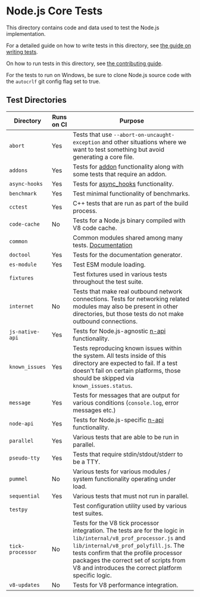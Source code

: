 # Node.js Core Tests

This directory contains code and data used to test the Node.js implementation.

For a detailed guide on how to write tests in this
directory, see [the guide on writing tests](../doc/contributing/writing-tests.md).

On how to run tests in this directory, see
[the contributing guide](../doc/contributing/pull-requests.md#step-6-test).

For the tests to run on Windows, be sure to clone Node.js source code with the
`autocrlf` git config flag set to true.

## Test Directories

| Directory        | Runs on CI | Purpose                                                                                                                                                                                                                                                                                              |
| ---------------- | ---------- | ---------------------------------------------------------------------------------------------------------------------------------------------------------------------------------------------------------------------------------------------------------------------------------------------------- |
| `abort`          | Yes        | Tests that use `--abort-on-uncaught-exception` and other situations where we want to test something but avoid generating a core file.                                                                                                                                                                |
| `addons`         | Yes        | Tests for [addon](https://nodejs.org/api/addons.html) functionality along with some tests that require an addon.                                                                                                                                                                                     |
| `async-hooks`    | Yes        | Tests for [async\_hooks](https://nodejs.org/api/async_hooks.html) functionality.                                                                                                                                                                                                                     |
| `benchmark`      | Yes        | Test minimal functionality of benchmarks.                                                                                                                                                                                                                                                            |
| `cctest`         | Yes        | C++ tests that are run as part of the build process.                                                                                                                                                                                                                                                 |
| `code-cache`     | No         | Tests for a Node.js binary compiled with V8 code cache.                                                                                                                                                                                                                                              |
| `common`         |            | Common modules shared among many tests. [Documentation](./common/README.md)                                                                                                                                                                                                                          |
| `doctool`        | Yes        | Tests for the documentation generator.                                                                                                                                                                                                                                                               |
| `es-module`      | Yes        | Test ESM module loading.                                                                                                                                                                                                                                                                             |
| `fixtures`       |            | Test fixtures used in various tests throughout the test suite.                                                                                                                                                                                                                                       |
| `internet`       | No         | Tests that make real outbound network connections. Tests for networking related modules may also be present in other directories, but those tests do not make outbound connections.                                                                                                                  |
| `js-native-api`  | Yes        | Tests for Node.js-agnostic [n-api](https://nodejs.org/api/n-api.html) functionality.                                                                                                                                                                                                                 |
| `known_issues`   | Yes        | Tests reproducing known issues within the system. All tests inside of this directory are expected to fail. If a test doesn't fail on certain platforms, those should be skipped via `known_issues.status`.                                                                                           |
| `message`        | Yes        | Tests for messages that are output for various conditions (`console.log`, error messages etc.)                                                                                                                                                                                                       |
| `node-api`       | Yes        | Tests for Node.js-specific [n-api](https://nodejs.org/api/n-api.html) functionality.                                                                                                                                                                                                                 |
| `parallel`       | Yes        | Various tests that are able to be run in parallel.                                                                                                                                                                                                                                                   |
| `pseudo-tty`     | Yes        | Tests that require stdin/stdout/stderr to be a TTY.                                                                                                                                                                                                                                                  |
| `pummel`         | No         | Various tests for various modules / system functionality operating under load.                                                                                                                                                                                                                       |
| `sequential`     | Yes        | Various tests that must not run in parallel.                                                                                                                                                                                                                                                         |
| `testpy`         |            | Test configuration utility used by various test suites.                                                                                                                                                                                                                                              |
| `tick-processor` | No         | Tests for the V8 tick processor integration. The tests are for the logic in `lib/internal/v8_prof_processor.js` and `lib/internal/v8_prof_polyfill.js`. The tests confirm that the profile processor packages the correct set of scripts from V8 and introduces the correct platform specific logic. |
| `v8-updates`     | No         | Tests for V8 performance integration.                                                                                                                                                                                                                                                                |
